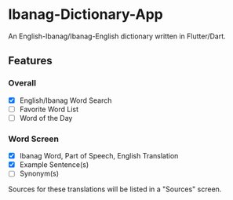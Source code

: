 # Ibanag-Dictionary-App
An English-Ibanag/Ibanag-English dictionary written in Flutter/Dart.

## Features
### Overall
- [x] English/Ibanag Word Search
- [ ] Favorite Word List
- [ ] Word of the Day
### Word Screen
- [x] Ibanag Word, Part of Speech, English Translation
- [x] Example Sentence(s)
- [ ] Synonym(s)

Sources for these translations will be listed in a "Sources" screen.
